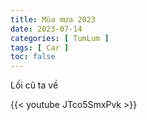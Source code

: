 ```yaml
---
title: Mùa mưa 2023
date: 2023-07-14
categories: [ TumLum ]
tags: [ Car ]
toc: false
---
```


Lối cũ ta về

<!--more-->

{{< youtube JTco5SmxPvk >}}
